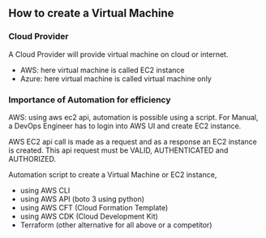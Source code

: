 ## How to create a Virtual Machine
### Cloud Provider
A Cloud Provider will provide virtual machine on cloud or internet.
- AWS: here virtual machine is called EC2 instance
- Azure: here virtual machine is called virtual machine only

### Importance of Automation for efficiency
AWS: using aws ec2 api, automation is possible using a script. For Manual, a DevOps Engineer has to login into AWS UI and create EC2 instance.

AWS EC2 api call is made as a request and as a response an EC2 instance is created.
This api request must be VALID, AUTHENTICATED and AUTHORIZED.

Automation script to create a Virtual Machine or EC2 instance,
- using AWS CLI
- using AWS API (boto 3 using python)
- using AWS CFT (Cloud Formation Template)
- using AWS CDK (Cloud Development Kit)
- Terraform (other alternative for all above or a competitor)




